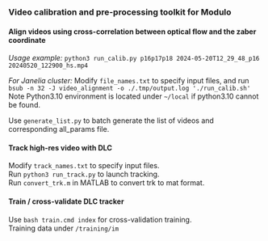 ### Video calibration and pre-processing toolkit for Modulo

#### Align videos using cross-correlation between optical flow and the zaber coordinate
*Usage example:*
`python3 run_calib.py p16p17p18 2024-05-20T12_29_48_p16 20240520_122900_hs.mp4`

*For Janelia cluster:*
Modify `file_names.txt` to specify input files, and run `bsub -n 32 -J video_alignment -o ./.tmp/output.log './run_calib.sh'`   
Note Python3.10 environment is located under `~/local` if python3.10 cannot be found.   

Use `generate_list.py` to batch generate the list of videos and corresponding all_params file.

#### Track high-res video with DLC
Modify `track_names.txt` to specify input files.   
Run `python3 run_track.py` to launch tracking.   
Run `convert_trk.m` in MATLAB to convert trk to mat format.

#### Train / cross-validate DLC tracker
Use `bash train.cmd index` for cross-validation training.   
Training data under `/training/im`
